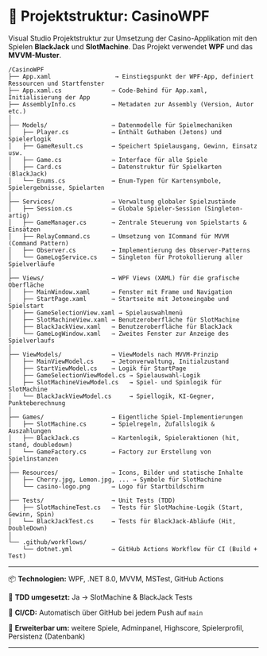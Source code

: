 # 📁 Projektstruktur: CasinoWPF

Visual Studio Projektstruktur zur Umsetzung der Casino-Applikation mit den Spielen **BlackJack** und **SlotMachine**. Das Projekt verwendet **WPF** und das **MVVM-Muster**.

```plaintext
/CasinoWPF
├── App.xaml                  → Einstiegspunkt der WPF-App, definiert Ressourcen und Startfenster
├── App.xaml.cs              → Code-Behind für App.xaml, Initialisierung der App
├── AssemblyInfo.cs          → Metadaten zur Assembly (Version, Autor etc.)
│
├── Models/                  → Datenmodelle für Spielmechaniken
│   ├── Player.cs            → Enthält Guthaben (Jetons) und Spielerlogik
│   ├── GameResult.cs        → Speichert Spielausgang, Gewinn, Einsatz usw.
│   ├── Game.cs              → Interface für alle Spiele
│   ├── Card.cs              → Datenstruktur für Spielkarten (BlackJack)
│   └── Enums.cs             → Enum-Typen für Kartensymbole, Spielergebnisse, Spielarten
│
├── Services/                → Verwaltung globaler Spielzustände
│   ├── Session.cs           → Globale Spieler-Session (Singleton-artig)
│   ├── GameManager.cs       → Zentrale Steuerung von Spielstarts & Einsätzen
│   ├── RelayCommand.cs      → Umsetzung von ICommand für MVVM (Command Pattern)
│   ├── Observer.cs          → Implementierung des Observer-Patterns
│   └── GameLogService.cs    → Singleton für Protokollierung aller Spielverläufe
│
├── Views/                   → WPF Views (XAML) für die grafische Oberfläche
│   ├── MainWindow.xaml      → Fenster mit Frame und Navigation
│   ├── StartPage.xaml       → Startseite mit Jetoneingabe und Spielstart
│   ├── GameSelectionView.xaml → Spielauswahlmenü
│   ├── SlotMachineView.xaml → Benutzeroberfläche für SlotMachine
│   ├── BlackJackView.xaml   → Benutzeroberfläche für BlackJack
│   └── GameLogWindow.xaml   → Zweites Fenster zur Anzeige des Spielverlaufs
│
├── ViewModels/              → ViewModels nach MVVM-Prinzip
│   ├── MainViewModel.cs     → Jetonverwaltung, Initialzustand
│   ├── StartViewModel.cs    → Logik für StartPage
│   ├── GameSelectionViewModel.cs → Spielauswahl-Logik
│   ├── SlotMachineViewModel.cs   → Spiel- und Spinlogik für SlotMachine
│   └── BlackJackViewModel.cs     → Spiellogik, KI-Gegner, Punkteberechnung
│
├── Games/                   → Eigentliche Spiel-Implementierungen
│   ├── SlotMachine.cs       → Spielregeln, Zufallslogik & Auszahlungen
│   ├── BlackJack.cs         → Kartenlogik, Spieleraktionen (hit, stand, doubledown)
│   └── GameFactory.cs       → Factory zur Erstellung von Spielinstanzen
│
├── Resources/               → Icons, Bilder und statische Inhalte
│   ├── Cherry.jpg, Lemon.jpg, ... → Symbole für SlotMachine
│   └── casino-logo.png      → Logo für Startbildschirm
│
├── Tests/                   → Unit Tests (TDD)
│   ├── SlotMachineTest.cs   → Tests für SlotMachine-Logik (Start, Gewinn, Spin)
│   └── BlackJackTest.cs     → Tests für BlackJack-Abläufe (Hit, DoubleDown)
│
└── .github/workflows/
    └── dotnet.yml           → GitHub Actions Workflow für CI (Build + Test)
```

---

📦 **Technologien:** WPF, .NET 8.0, MVVM, MSTest, GitHub Actions

🧪 **TDD umgesetzt:** Ja → SlotMachine & BlackJack Tests

🔄 **CI/CD:** Automatisch über GitHub bei jedem Push auf `main`

📝 **Erweiterbar um:** weitere Spiele, Adminpanel, Highscore, Spielerprofil, Persistenz (Datenbank)

---
